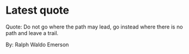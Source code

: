 # Latest quote 

Quote: Do not go where the path may lead, go instead where there is no path and leave a trail. 

By: Ralph Waldo Emerson